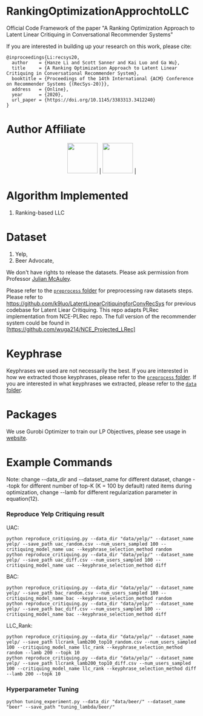 # RankingOptimizationApprochtoLLC
Official Code Framework of the paper "A Ranking Optimization Approach to Latent Linear Critiquing in Conversational Recommender Systems"

If you are interested in building up your research on this work, please cite:

```
@inproceedings{Li:recsys20,
  author    = {Hanze Li and Scott Sanner and Kai Luo and Ga Wu},
  title     = {A Ranking Optimization Approach to Latent Linear Critiquing in Conversational Recommender System},
  booktitle = {Proceedings of the 14th International {ACM} Conference on Recommender Systems {(RecSys-20)}},
  address   = {Online},
  year      = {2020}, 
  url_paper = {https://doi.org/10.1145/3383313.3412240}
}
```

# Author Affiliate
<p align="center">
<a href="https://www.utoronto.ca//"><img src="https://github.com/k9luo/DeepCritiquingForVAEBasedRecSys/blob/master/logos/U-of-T-logo.svg" height="80"></a> | 
<a href="https://vectorinstitute.ai/"><img src="https://github.com/k9luo/DeepCritiquingForVAEBasedRecSys/blob/master/logos/vectorlogo.svg" height="80"></a> | 
</p>

# Algorithm Implemented
1. Ranking-based LLC

# Dataset
1. Yelp,
2. Beer Advocate,

We don't have rights to release the datasets. Please ask permission from Professor [Julian McAuley](https://cseweb.ucsd.edu/~jmcauley/).

Please refer to the [`preprocess` folder](https://github.com/wuga214/DeepCritiquingForRecSys/tree/master/preprocess) for preprocessing raw datasets steps.
Please refer to https://github.com/k9luo/LatentLinearCritiquingforConvRecSys for previous codebase for Latent Liear Critiquing.
This repo adapts PLRec implementation from NCE-PLRec repo. The full version of the recommender system could be found in [https://github.com/wuga214/NCE_Projected_LRec]

# Keyphrase
Keyphrases we used are not necessarily the best. If you are interested in how we extracted those keyphrases, please refer to the [`preprocess` folder](https://github.com/wuga214/DeepCritiquingForRecSys/tree/master/preprocess). If you are interested in what keyphrases we extracted, please refer to the [`data` folder](https://github.com/litosly/RankingOptimizationApproachtoLLC/tree/master/data).

# Packages
We use Gurobi Optimizer to train our LP Objectives, please see usage in [website](https://www.gurobi.com/).

# Example Commands
Note: change --data_dir and --dataset_name for different dataset, change --topk for different number of top-K (K = 100 by default) rated items during optimization, change --lamb for different regularization parameter in equation(12). 
### Reproduce Yelp Critiquing result 
UAC: 
```
python reproduce_critiquing.py --data_dir "data/yelp/" --dataset_name yelp/ --save_path uac_random.csv --num_users_sampled 100 --critiquing_model_name uac --keyphrase_selection_method random
python reproduce_critiquing.py --data_dir "data/yelp/" --dataset_name yelp/ --save_path uac_diff.csv --num_users_sampled 100 --critiquing_model_name uac --keyphrase_selection_method diff
```
BAC:
```
python reproduce_critiquing.py --data_dir "data/yelp/" --dataset_name yelp/ --save_path bac_random.csv --num_users_sampled 100 --critiquing_model_name bac --keyphrase_selection_method random
python reproduce_critiquing.py --data_dir "data/yelp/" --dataset_name yelp/ --save_path bac_diff.csv --num_users_sampled 100 --critiquing_model_name bac --keyphrase_selection_method diff
```
LLC_Rank:
```
python reproduce_critiquing.py --data_dir "data/yelp/" --dataset_name yelp/ --save_path llcrank_lamb200_top10_random.csv --num_users_sampled 100 --critiquing_model_name llc_rank --keyphrase_selection_method random --lamb 200 --topk 10
python reproduce_critiquing.py --data_dir "data/yelp/" --dataset_name yelp/ --save_path llcrank_lamb200_top10_diff.csv --num_users_sampled 100 --critiquing_model_name llc_rank --keyphrase_selection_method diff --lamb 200 --topk 10
```

### Hyperparameter Tuning 
```
python tuning_experiment.py --data_dir "data/beer/" --dataset_name "beer" --save_path "tuning_lambda/beer/" 
```
